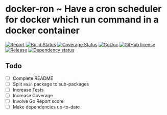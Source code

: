 # docker-ron ~ Have a cron scheduler for docker which run command in a docker container
[![Report](https://goreportcard.com/badge/github.com/corebreaker/docker-cron?style=plastic)](https://goreportcard.com/report/github.com/corebreaker/docker-cron)
[![Build Status](https://img.shields.io/travis/com/corebreaker/docker-cron/master.svg?style=plastic)](https://travis-ci.com/corebreaker/docker-cron)
[![Coverage Status](https://img.shields.io/coveralls/github/corebreaker/docker-cron/master.svg?style=plastic)](https://coveralls.io/github/corebreaker/docker-cron)
[![GoDoc](https://img.shields.io/badge/godoc-reference-5272B4.svg?style=plastic)](https://godoc.org/github.com/corebreaker/docker-cron)
[![GitHub license](https://img.shields.io/github/license/corebreaker/docker-cron.svg?color=blue&style=plastic)](https://github.com/corebreaker/docker-cron/blob/master/LICENSE)
[![Release](https://img.shields.io/github/release/corebreaker/docker-cron.svg?style=plastic)](https://github.com/corebreaker/docker-cron/releases)
[![Dependency status](https://img.shields.io/librariesio/github/corebreaker/docker-cron.svg?style=plastic)](https://libraries.io/github/corebreaker/docker-cron)

## Todo

- [ ] Complete README
- [ ] Split `main` package to sub-packages
- [ ] Increase Tests
- [ ] Increase Coverage
- [ ] Involve Go Report score
- [ ] Make dependencies up-to-date
